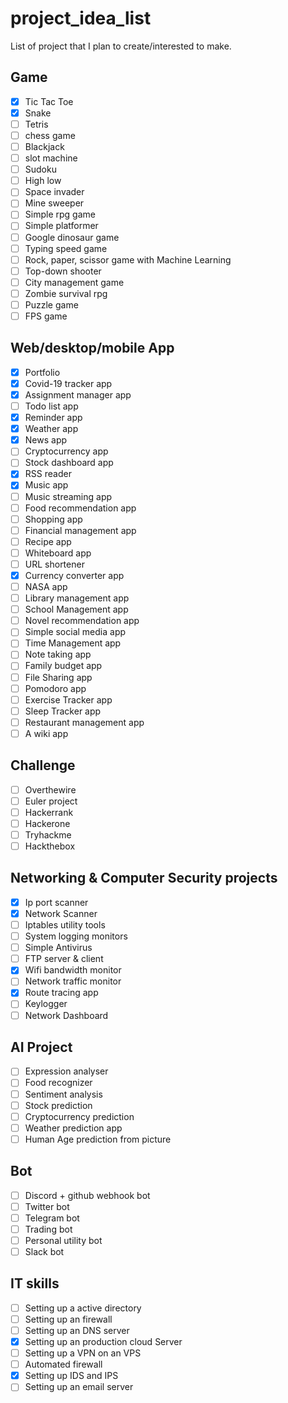 # project_idea_list
List of project that I plan to create/interested to make.


## Game

- [x] Tic Tac Toe
- [x] Snake
- [ ] Tetris
- [ ] chess game
- [ ] Blackjack
- [ ] slot machine
- [ ] Sudoku
- [ ] High low
- [ ] Space invader
- [ ] Mine sweeper
- [ ] Simple rpg game
- [ ] Simple platformer
- [ ] Google dinosaur game
- [ ] Typing speed game
- [ ] Rock, paper, scissor game with Machine Learning
- [ ] Top-down shooter
- [ ] City management game
- [ ] Zombie survival rpg
- [ ] Puzzle game
- [ ] FPS game

## Web/desktop/mobile App

- [x] Portfolio
- [x] Covid-19 tracker app
- [x] Assignment manager app
- [ ] Todo list app
- [x] Reminder app
- [x] Weather app
- [x] News app
- [ ] Cryptocurrency app
- [ ] Stock dashboard app
- [x] RSS reader
- [x] Music app
- [ ] Music streaming app
- [ ] Food recommendation app
- [ ] Shopping app
- [ ] Financial management app
- [ ] Recipe app
- [ ] Whiteboard app
- [ ] URL shortener
- [x] Currency converter app
- [ ] NASA app
- [ ] Library management app
- [ ] School Management app
- [ ] Novel recommendation app
- [ ] Simple social media app
- [ ] Time Management app
- [ ] Note taking app
- [ ] Family budget app
- [ ] File Sharing app
- [ ] Pomodoro app
- [ ] Exercise Tracker app
- [ ] Sleep Tracker app
- [ ] Restaurant management app
- [ ] A wiki app

## Challenge
- [ ] Overthewire
- [ ] Euler project
- [ ] Hackerrank
- [ ] Hackerone
- [ ] Tryhackme
- [ ] Hackthebox

## Networking & Computer Security projects
- [x] Ip port scanner
- [x] Network Scanner
- [ ] Iptables utility tools
- [ ] System logging monitors
- [ ] Simple Antivirus 
- [ ] FTP server & client
- [x] Wifi bandwidth monitor 
- [ ] Network traffic monitor
- [x] Route tracing app
- [ ] Keylogger
- [ ] Network Dashboard

## AI Project
- [ ] Expression analyser
- [ ] Food recognizer
- [ ] Sentiment analysis
- [ ] Stock prediction
- [ ] Cryptocurrency prediction
- [ ] Weather prediction app
- [ ] Human Age prediction from picture

## Bot
- [ ] Discord + github webhook bot
- [ ] Twitter bot
- [ ] Telegram bot
- [ ] Trading bot
- [ ] Personal utility bot
- [ ] Slack bot

## IT skills
- [ ] Setting up a active directory
- [ ] Setting up an firewall
- [ ] Setting up an DNS server
- [x] Setting up an production cloud Server
- [ ] Setting up a VPN on an VPS
- [ ] Automated firewall
- [x] Setting up IDS and IPS
- [ ] Setting up an email server